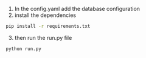 1. In the config.yaml add the database configuration
2. install the dependencies
```bash
pip install -r requirements.txt
```
3. then run the run.py file
```bash
python run.py
```

